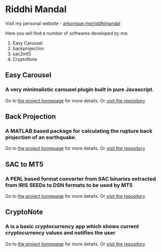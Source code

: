# Riddhi Mandal

Visit my personal website - [arkonique.me/riddhimandal](https://arkonique.me/riddhimandal)

Here you will find a number of softwares developed by me:

1. Easy Carousel
2. backprojection
3. sac2mt5
4. CryptoNote


## Easy Carousel
### A very minimalistic carousel plugin built in pure Javascript.
Go to [the project homepage](https://arkonique.github.io/ez-carousel) for more details.
Or [visit the repository](https://github.com/arkonique/arkonique.github.io/tree/master/ez-carousel)

## Back Projection
### A MATLAB based package for calculating the rupture back projection of an earthquake.
Go to [the project homepage](https://arkonique.github.io/backprojection) for more details.
Or [visit the repository](https://github.com/arkonique/backprojection)

## SAC to MT5
### A PERL based format converter from SAC binaries extracted from IRIS SEEDs to DSN formats to be used by MT5
Go to [the project homepage](https://arkonique.github.io/sac2mt5) for more details.
Or [visit the repository](https://github.com/arkonique/sac2mt5)

## CryptoNote
### A is a basic cryptocurrency app which shows current cryptocurrency values and notifies the user
Go to [the project homepage](https://arkonique.github.io/CryptoNote) for more details.
Or [visit the repository](https://github.com/arkonique/CryptoNote)

